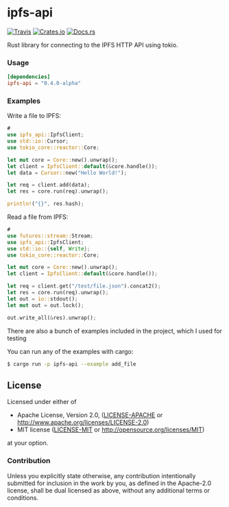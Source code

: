 # ipfs-api

[![Travis](https://img.shields.io/travis/ferristseng/rust-ipfs-api.svg)](https://travis-ci.org/ferristseng/rust-ipfs-api)
[![Crates.io](https://img.shields.io/crates/v/ipfs-api.svg)](https://crates.io/crates/ipfs-api)
[![Docs.rs](https://docs.rs/ipfs-api/badge.svg)](https://docs.rs/ipfs-api/)

Rust library for connecting to the IPFS HTTP API using tokio.

### Usage

```toml
[dependencies]
ipfs-api = "0.4.0-alpha"
```

### Examples

Write a file to IPFS:

```rust
#
use ipfs_api::IpfsClient;
use std::io::Cursor;
use tokio_core::reactor::Core;

let mut core = Core::new().unwrap();
let client = IpfsClient::default(&core.handle());
let data = Cursor::new("Hello World!");

let req = client.add(data);
let res = core.run(req).unwrap();

println!("{}", res.hash);
```

Read a file from IPFS:

```rust
#
use futures::stream::Stream;
use ipfs_api::IpfsClient;
use std::io::{self, Write};
use tokio_core::reactor::Core;

let mut core = Core::new().unwrap();
let client = IpfsClient::default(&core.handle());

let req = client.get("/test/file.json").concat2();
let res = core.run(req).unwrap();
let out = io::stdout();
let mut out = out.lock();

out.write_all(&res).unwrap();
```
There are also a bunch of examples included in the project, which
I used for testing

You can run any of the examples with cargo:

```sh
$ cargo run -p ipfs-api --example add_file
```

## License

Licensed under either of

 * Apache License, Version 2.0, ([LICENSE-APACHE](LICENSE-APACHE) or http://www.apache.org/licenses/LICENSE-2.0)
 * MIT license ([LICENSE-MIT](LICENSE-MIT) or http://opensource.org/licenses/MIT)

at your option.

### Contribution

Unless you explicitly state otherwise, any contribution intentionally submitted for inclusion in the work by you, as defined in the Apache-2.0 license, shall be dual licensed as above, without any additional terms or conditions.
